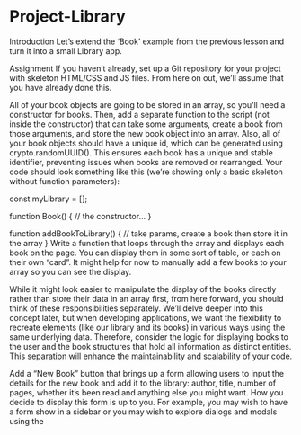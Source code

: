 # Project-Library

Introduction
Let’s extend the ‘Book’ example from the previous lesson and turn it into a small Library app.

Assignment
If you haven’t already, set up a Git repository for your project with skeleton HTML/CSS and JS files. From here on out, we’ll assume that you have already done this.

All of your book objects are going to be stored in an array, so you’ll need a constructor for books. Then, add a separate function to the script (not inside the constructor) that can take some arguments, create a book from those arguments, and store the new book object into an array. Also, all of your book objects should have a unique id, which can be generated using crypto.randomUUID(). This ensures each book has a unique and stable identifier, preventing issues when books are removed or rearranged. Your code should look something like this (we’re showing only a basic skeleton without function parameters):

const myLibrary = [];

function Book() {
  // the constructor...
}

function addBookToLibrary() {
  // take params, create a book then store it in the array
}
Write a function that loops through the array and displays each book on the page. You can display them in some sort of table, or each on their own “card”. It might help for now to manually add a few books to your array so you can see the display.

While it might look easier to manipulate the display of the books directly rather than store their data in an array first, from here forward, you should think of these responsibilities separately. We’ll delve deeper into this concept later, but when developing applications, we want the flexibility to recreate elements (like our library and its books) in various ways using the same underlying data. Therefore, consider the logic for displaying books to the user and the book structures that hold all information as distinct entities. This separation will enhance the maintainability and scalability of your code.

Add a “New Book” button that brings up a form allowing users to input the details for the new book and add it to the library: author, title, number of pages, whether it’s been read and anything else you might want. How you decide to display this form is up to you. For example, you may wish to have a form show in a sidebar or you may wish to explore dialogs and modals using the <dialog> tag. However you do this, you will most likely encounter an issue where submitting your form will not do what you expect it to do. That’s because the submit input tries to send the data to a server by default. This is where event.preventDefault(); will come in handy. Check out the documentation for event.preventDefault and see how you can solve this issue!

Add a button on each book’s display to remove the book from the library.

You will need to associate your DOM elements with the actual book objects in some way. One easy solution is giving them a data-attribute that corresponds to the unique id of the respective book object.

Add a button on each book’s display to change its read status.

To facilitate this you will want to create Book prototype function that toggles a book instance’s read status.
